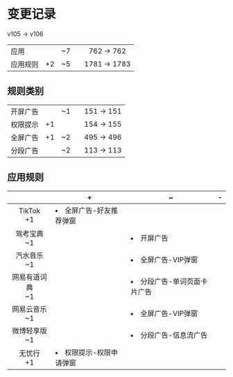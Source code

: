 # 变更记录

v105 -> v106

||||||
|-|:-:|:-:|:-:|:-:|
|应用||~7||762 -> 762|
|应用规则|+2|~5||1781 -> 1783|

## 规则类别

||||||
|-|:-:|:-:|:-:|:-:|
|开屏广告||~1||151 -> 151|
|权限提示|+1|||154 -> 155|
|全屏广告|+1|~2||495 -> 496|
|分段广告||~2||113 -> 113|

## 应用规则

||+|~|-|
|:-:|-|-|-|
|TikTok<br>+1|<li>全屏广告-好友推荐弹窗|||
|驾考宝典<br>~1||<li>开屏广告||
|汽水音乐<br>~1||<li>全屏广告-VIP弹窗||
|网易有道词典<br>~1||<li>分段广告-单词页面卡片广告||
|网易云音乐<br>~1||<li>全屏广告-VIP弹窗||
|微博轻享版<br>~1||<li>分段广告-信息流广告||
|无忧行<br>+1|<li>权限提示-权限申请弹窗|||

